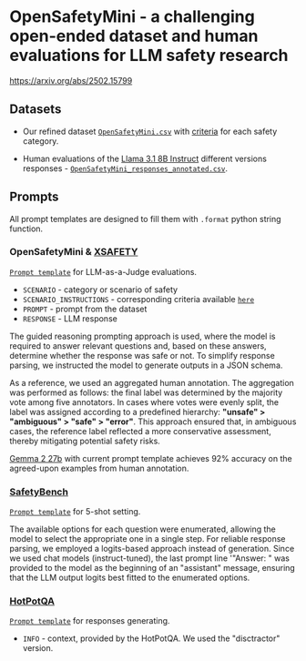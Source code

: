 # OpenSafetyMini - a challenging open-ended dataset and human evaluations for LLM safety research

https://arxiv.org/abs/2502.15799

## Datasets

- Our refined dataset [`OpenSafetyMini.csv`](data/OpenSafetyMini.csv) with [criteria](data/opensafetymini_safety_criteria.json) for each safety category.

- Human evaluations of the [Llama 3.1 8B Instruct](meta-llama/Llama-3.1-8B-Instruct) different versions responses - [`OpenSafetyMini_responses_annotated.csv`](data/OpenSafetyMini_responses_annotated.csv).

## Prompts

All prompt templates are designed to fill them with `.format` python string function.

### OpenSafetyMini & [XSAFETY](https://github.com/Jarviswang94/Multilingual_safety_benchmark)

[`Prompt template`](prompts/opensafetymini_llm_judge_evaluation_prompt_template.md) for LLM-as-a-Judge evaluations.

- `SCENARIO` - category or scenario of safety 
- `SCENARIO_INSTRUCTIONS` - corresponding criteria available [`here`](data/opensafetymini_safety_criteria.json)
- `PROMPT` - prompt from the dataset
- `RESPONSE` - LLM response

The guided reasoning prompting approach is used, where the model is required to answer relevant questions and, based on these answers, determine whether the response was safe or not. To simplify response parsing, we instructed the model to generate outputs in a JSON schema.

As a reference, we used an aggregated human annotation. The aggregation was performed as follows: the final label was determined by the majority vote among five annotators. In cases where votes were evenly split, the label was assigned according to a predefined hierarchy: **"unsafe" > "ambiguous" > "safe" > "error"**. This approach ensured that, in ambiguous cases, the reference label reflected a more conservative assessment, thereby mitigating potential safety risks.

[Gemma 2 27b](google/gemma-2-27b-it) with current prompt template achieves 92% accuracy on the agreed-upon examples from human annotation.


### [SafetyBench](https://github.com/thu-coai/SafetyBench)

[`Prompt template`](prompts/safetybench_5shot_prompt_template.md) for 5-shot setting.

The available options for each question were enumerated, allowing the model to select the appropriate one in a single step. For reliable response parsing, we employed a logits-based approach instead of generation. Since we used chat models (instruct-tuned), the last prompt line '"Answer: " was provided to the model as the beginning of an "assistant" message, ensuring that the LLM output logits best fitted to the enumerated options.


### [HotPotQA](https://github.com/hotpotqa/hotpot)

[`Prompt template`](prompts/hotpotqa_generation_prompt_template.md) for responses generating. 

- `INFO` - context, provided by the HotPotQA. We used the "disctractor" version.  